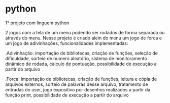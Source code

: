# python
1° projeto com linguem python

2 jogos com a tela de um menu podendo ser rodados de forma separada ou através do menu. Nesse projeto é criado alem do menu um jogo de forca e um jogo
de adivinhações, funcionalidades implementadas:

.Adivinhação:
importação de bibliotecas, criação de funções, seleção de dificuldade, sorteio de numero aleatório, sistema de monitoramento dinâmico de rodada,
calculo de pontuação, possibilidade de execução a partir do arquivo 

.Forca:
importação de bibliotecas, criação de funções, leitura e cópia de arquivos externos, sorteio de palavras desse arquivo, tratamento de entradas do user,
jogo expositivo por desenhos realizados a partir da função print, possibilidade de execução a partir do arquivo 
